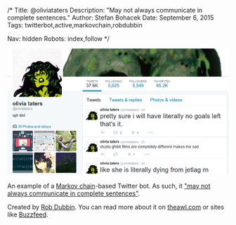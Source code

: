 /*
Title: @oliviataters
Description: "May not always communicate in complete sentences."
Author: Stefan Bohacek
Date: September 6, 2015
Tags: twitterbot,active,markovchain,robdubbin

Nav: hidden
Robots: index,follow
*/

[![](/content/bots/twitterbots/images/oliviataters.png)](https://twitter.com/oliviataters)

An example of a [Markov chain](https://en.wikipedia.org/wiki/Markov_chain)-based Twitter bot. As such, it ["may not always communicate in complete sentences"](http://www.onthemedia.org/story/29-olivia-taters-robot-teenager/). 

Created by [Rob Dubbin](https://twitter.com/robdubbin). You can read more about it on [theawl.com](http://www.theawl.com/2015/05/the-mind-of-a-teen-bot) or sites like [Buzzfeed](http://www.buzzfeed.com/katienotopoulos/24-struggles-only-teenage-twitter-bots-will-understand#.ialwzo6w8).